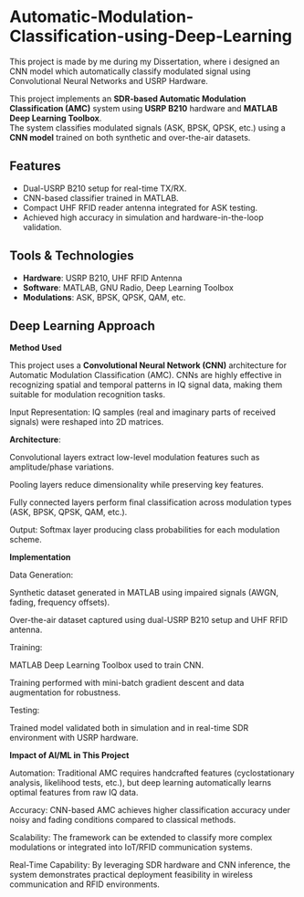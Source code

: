 # Automatic-Modulation-Classification-using-Deep-Learning
This project is made by me during my Dissertation, where i designed an CNN model which automatically classify modulated signal using Convolutional Neural Networks and USRP Hardware. 

This project implements an **SDR-based Automatic Modulation Classification (AMC)** system using **USRP B210** hardware and **MATLAB Deep Learning Toolbox**.  
The system classifies modulated signals (ASK, BPSK, QPSK, etc.) using a **CNN model** trained on both synthetic and over-the-air datasets.

##  Features
- Dual-USRP B210 setup for real-time TX/RX.
- CNN-based classifier trained in MATLAB.
- Compact UHF RFID reader antenna integrated for ASK testing.
- Achieved high accuracy in simulation and hardware-in-the-loop validation.

##  Tools & Technologies
- **Hardware**: USRP B210, UHF RFID Antenna
- **Software**: MATLAB, GNU Radio, Deep Learning Toolbox
- **Modulations**: ASK, BPSK, QPSK, QAM, etc.

## Deep Learning Approach
**Method Used**

This project uses a **Convolutional Neural Network (CNN)** architecture for Automatic Modulation Classification (AMC). CNNs are highly effective in recognizing spatial and temporal patterns in IQ signal data, making them suitable for modulation recognition tasks.

Input Representation: IQ samples (real and imaginary parts of received signals) were reshaped into 2D matrices.

**Architecture**:

Convolutional layers extract low-level modulation features such as amplitude/phase variations.

Pooling layers reduce dimensionality while preserving key features.

Fully connected layers perform final classification across modulation types (ASK, BPSK, QPSK, QAM, etc.).

Output: Softmax layer producing class probabilities for each modulation scheme.

**Implementation**

Data Generation:

Synthetic dataset generated in MATLAB using impaired signals (AWGN, fading, frequency offsets).

Over-the-air dataset captured using dual-USRP B210 setup and UHF RFID antenna.

Training:

MATLAB Deep Learning Toolbox used to train CNN.

Training performed with mini-batch gradient descent and data augmentation for robustness.

Testing:

Trained model validated both in simulation and in real-time SDR environment with USRP hardware.

**Impact of AI/ML in This Project**

Automation: Traditional AMC requires handcrafted features (cyclostationary analysis, likelihood tests, etc.), but deep learning automatically learns optimal features from raw IQ data.

Accuracy: CNN-based AMC achieves higher classification accuracy under noisy and fading conditions compared to classical methods.

Scalability: The framework can be extended to classify more complex modulations or integrated into IoT/RFID communication systems.

Real-Time Capability: By leveraging SDR hardware and CNN inference, the system demonstrates practical deployment feasibility in wireless communication and RFID environments.

